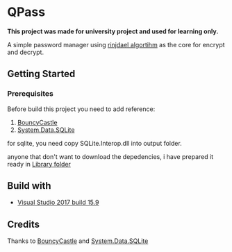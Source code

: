 # QPass
**This project was made for university project and used for learning only.**

A simple password manager using [rinjdael algortihm](https://en.wikipedia.org/wiki/Advanced_Encryption_Standard) as the core for encrypt and decrypt.

## Getting Started
 
### Prerequisites
Before build this project you need to add reference:
1. [BouncyCastle](https://www.nuget.org/packages/BouncyCastle/)
2. [System.Data.SQLite](https://www.nuget.org/packages/System.Data.SQLite.Core/)

for sqlite, you need copy SQLite.Interop.dll into output folder.

anyone that don't want to download the depedencies, i have prepared it ready in [Library folder](/Library)

## Build with
* [Visual Studio 2017 build 15.9](https://visualstudio.microsoft.com/downloads/)

## Credits
Thanks to [BouncyCastle](https://www.bouncycastle.org/) and [System.Data.SQLite](http://system.data.sqlite.org/index.html/doc/trunk/www/index.wiki)
